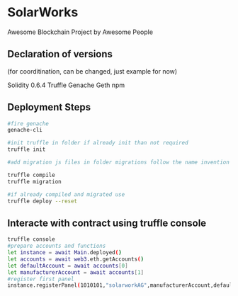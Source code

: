 # SolarWorks
Awesome Blockchain Project by Awesome People

## Declaration of versions 
(for coorditination, can be changed, just example for now)

Solidity 0.6.4
Truffle
Genache
Geth
npm 

## Deployment Steps

```sh
#fire genache
genache-cli 

#init truffle in folder if already init than not required 
truffle init

#add migration js files in folder migrations follow the name invention

truffle compile
truffle migration

#if already compiled and migrated use 
truffle deploy --reset

```

## Interacte with contract using truffle console

```sh
truffle console
#prepare accounts and functions
let instance = await Main.deployed()
let accounts = await web3.eth.getAccounts()
let defaultAccount = await accounts[0]
let manufacturerAccount = await accounts[1]
#register first panel
instance.registerPanel(1010101,"solarworkAG",manufacturerAccount,defaultAccount)

```
